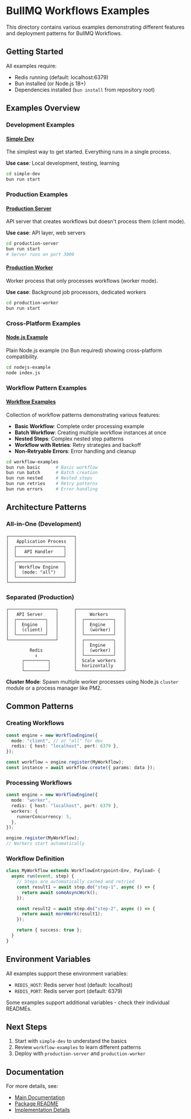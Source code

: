 # BullMQ Workflows Examples

This directory contains various examples demonstrating different features and deployment patterns for BullMQ Workflows.

## Getting Started

All examples require:

- Redis running (default: localhost:6379)
- Bun installed (or Node.js 18+)
- Dependencies installed (`bun install` from repository root)

## Examples Overview

### Development Examples

#### [Simple Dev](./simple-dev/)

The simplest way to get started. Everything runs in a single process.

**Use case**: Local development, testing, learning

```bash
cd simple-dev
bun run start
```

### Production Examples

#### [Production Server](./production-server/)

API server that creates workflows but doesn't process them (client mode).

**Use case**: API layer, web servers

```bash
cd production-server
bun run start
# Server runs on port 3000
```

#### [Production Worker](./production-worker/)

Worker process that only processes workflows (worker mode).

**Use case**: Background job processors, dedicated workers

```bash
cd production-worker
bun run start
```

### Cross-Platform Examples

#### [Node.js Example](./nodejs-example/)

Plain Node.js example (no Bun required) showing cross-platform compatibility.

```bash
cd nodejs-example
node index.js
```

### Workflow Pattern Examples

#### [Workflow Examples](./workflow-examples/)

Collection of workflow patterns demonstrating various features:

- **Basic Workflow**: Complete order processing example
- **Batch Workflow**: Creating multiple workflow instances at once
- **Nested Steps**: Complex nested step patterns
- **Workflow with Retries**: Retry strategies and backoff
- **Non-Retryable Errors**: Error handling and cleanup

```bash
cd workflow-examples
bun run basic      # Basic workflow
bun run batch      # Batch creation
bun run nested     # Nested steps
bun run retries    # Retry patterns
bun run errors     # Error handling
```

## Architecture Patterns

### All-in-One (Development)

```
┌─────────────────────────┐
│   Application Process   │
│  ┌──────────────────┐   │
│  │   API Handler    │   │
│  └──────────────────┘   │
│  ┌──────────────────┐   │
│  │ Workflow Engine  │   │
│  │  (mode: "all")   │   │
│  └──────────────────┘   │
└─────────────────────────┘
```

### Separated (Production)

```
┌──────────────────┐      ┌──────────────────┐
│   API Server     │      │     Workers      │
│  ┌───────────┐   │      │  ┌───────────┐   │
│  │  Engine   │   │      │  │  Engine   │   │
│  │  (client) │   │      │  │  (worker) │   │
│  └───────────┘   │      │  └───────────┘   │
└──────────────────┘      │  ┌───────────┐   │
                          │  │  Engine   │   │
         Redis            │  │  (worker) │   │
           ↕              │  └───────────┘   │
      ┌─────────┐         │  Scale workers   │
      │         │         │  horizontally    │
      └─────────┘         └──────────────────┘
```

**Cluster Mode**: Spawn multiple worker processes using Node.js `cluster` module or a process manager like PM2.

## Common Patterns

### Creating Workflows

```typescript
const engine = new WorkflowEngine({
  mode: "client", // or "all" for dev
  redis: { host: "localhost", port: 6379 },
});

const workflow = engine.register(MyWorkflow);
const instance = await workflow.create({ params: data });
```

### Processing Workflows

```typescript
const engine = new WorkflowEngine({
  mode: "worker",
  redis: { host: "localhost", port: 6379 },
  workers: {
    runnerConcurrency: 5,
  },
});

engine.register(MyWorkflow);
// Workers start automatically
```

### Workflow Definition

```typescript
class MyWorkflow extends WorkflowEntrypoint<Env, Payload> {
  async run(event, step) {
    // Steps are automatically cached and retried
    const result1 = await step.do("step-1", async () => {
      return await someAsyncWork();
    });

    const result2 = await step.do("step-2", async () => {
      return await moreWork(result1);
    });

    return { success: true };
  }
}
```

## Environment Variables

All examples support these environment variables:

- `REDIS_HOST`: Redis server host (default: localhost)
- `REDIS_PORT`: Redis server port (default: 6379)

Some examples support additional variables - check their individual READMEs.

## Next Steps

1. Start with `simple-dev` to understand the basics
2. Review `workflow-examples` to learn different patterns
3. Deploy with `production-server` and `production-worker`

## Documentation

For more details, see:

- [Main Documentation](../docs/)
- [Package README](../packages/bullmq-workflows/README.md)
- [Implementation Details](../docs/IMPLEMENTATION.md)
